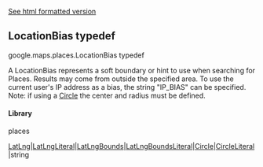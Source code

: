 [See html formatted version](https://huasofoundries.github.io/google-maps-documentation/LocationBias.html)


LocationBias typedef
--------------------

google.maps.places.LocationBias typedef

A LocationBias represents a soft boundary or hint to use when searching for Places. Results may come from outside the specified area. To use the current user's IP address as a bias, the string "IP\_BIAS" can be specified. Note: if using a [Circle](Circle.md) the center and radius must be defined.

#### Library

places

[LatLng](LatLng.md)|[LatLngLiteral](LatLngLiteral.md)|[LatLngBounds](LatLngBounds.md)|[LatLngBoundsLiteral](LatLngBoundsLiteral.md)|[Circle](Circle.md)|[CircleLiteral](CircleLiteral.md)|string